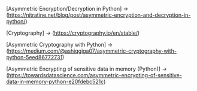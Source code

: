 [Asymmetric Encryption/Decryption in Python] -> (https://nitratine.net/blog/post/asymmetric-encryption-and-decryption-in-python/)

[Cryptography] -> (https://cryptography.io/en/stable/)

[Asymmetric Cryptography with Python] -> (https://medium.com/@ashiqgiga07/asymmetric-cryptography-with-python-5eed86772731)

[Asymmetric Encrypting of sensitive data in memory (Python)] -> (https://towardsdatascience.com/asymmetric-encrypting-of-sensitive-data-in-memory-python-e20fdebc521c)

